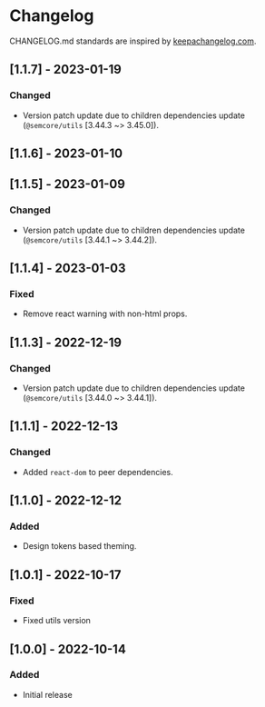 # Changelog

CHANGELOG.md standards are inspired by [keepachangelog.com](https://keepachangelog.com/en/1.0.0/).

## [1.1.7] - 2023-01-19

### Changed

- Version patch update due to children dependencies update (`@semcore/utils` [3.44.3 ~> 3.45.0]).

## [1.1.6] - 2023-01-10

## [1.1.5] - 2023-01-09

### Changed

- Version patch update due to children dependencies update (`@semcore/utils` [3.44.1 ~> 3.44.2]).

## [1.1.4] - 2023-01-03

### Fixed

- Remove react warning with non-html props.

## [1.1.3] - 2022-12-19

### Changed

- Version patch update due to children dependencies update (`@semcore/utils` [3.44.0 ~> 3.44.1]).

## [1.1.1] - 2022-12-13

### Changed

- Added `react-dom` to peer dependencies.

## [1.1.0] - 2022-12-12

### Added

- Design tokens based theming.

## [1.0.1] - 2022-10-17

### Fixed

- Fixed utils version

## [1.0.0] - 2022-10-14

### Added

- Initial release
